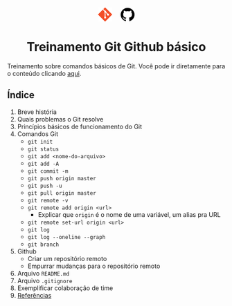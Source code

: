 <p align="center">
  <img style="margin-right: 16px;" src="./.github/git-logo.png">
  <img src="./.github/github-logo.png">
</p>

<h1 align="center">
  Treinamento Git Github básico
</h1>

Treinamento sobre comandos básicos de Git. Você pode ir diretamente para o conteúdo clicando [aqui](/git-github).

## Índice
1. Breve história
1. Quais problemas o Git resolve 
1. Princípios básicos de funcionamento do Git
1. Comandos Git
    - `git init`
    - `git status`
    - `git add <nome-do-arquivo>`
    - `git add -A`
    - `git commit -m `
    - `git push origin master`
    - `git push -u`
    - `git pull origin master`
    - `git remote -v`
    - `git remote add origin <url>`
      - Explicar que `origin` é o nome de uma variável, um alias pra URL
    - `git remote set-url origin <url>`
    - `git log`
    - `git log --oneline --graph`
    - `git branch`
1. Github
    - Criar um repositório remoto
    - Empurrar mudanças para o repositório remoto
1. Arquivo `README.md`
1. Arquivo `.gitignore`
1. Exemplificar colaboração de time
1. [Referências](/referencias.md)

